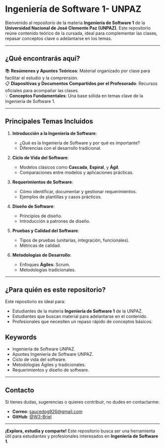 # **Ingeniería de Software 1- UNPAZ**

Bienvenido al repositorio de la materia **Ingeniería de Software 1** de la **Universidad Nacional de José Clemente Paz (UNPAZ)**. Este repositorio reúne contenido teórico de la cursada, ideal para complementar las clases, repasar conceptos clave o adelantarse en los temas.

---

## **¿Qué encontrarás aquí?**

📚 **Resúmenes y Apuntes Teóricos**: Material organizado por clase para facilitar el estudio y la comprensión.  
📋 **Diapositivas y Documentos Compartidos por el Profesorado**: Recursos oficiales para acompañar las clases.  
💡 **Conceptos Fundamentales**: Una base sólida en temas clave de la Ingeniería de Software 1.

---

## **Principales Temas Incluidos**

1. **Introducción a la Ingeniería de Software**:
   - ¿Qué es la Ingeniería de Software y por qué es importante?
   - Diferencias con el desarrollo tradicional.

2. **Ciclo de Vida del Software**:
   - Modelos clásicos como **Cascada**, **Espiral**, y **Ágil**.
   - Comparaciones entre modelos y aplicaciones prácticas.

3. **Requerimientos de Software**:
   - Cómo identificar, documentar y gestionar requerimientos.
   - Ejemplos de plantillas y casos prácticos.

4. **Diseño de Software**:
   - Principios de diseño.
   - Introducción a patrones de diseño.

5. **Pruebas y Calidad del Software**:
   - Tipos de pruebas (unitarias, integración, funcionales).
   - Métricas de calidad.

6. **Metodologías de Desarrollo**:
   - Enfoques **Ágiles**: Scrum.
   - Metodologías tradicionales.

---

## **¿Para quién es este repositorio?**

Este repositorio es ideal para:
- Estudiantes de la materia **Ingeniería de Software 1** de la UNPAZ.
- Estudiantes que buscan material para adelantarse en el contenido.
- Profesionales que necesiten un repaso rápido de conceptos básicos.

## **Keywords**

- Ingeniería de Software UNPAZ.
- Apuntes Ingeniería de Software UNPAZ.
- Ciclo de vida del software.
- Metodologías Ágiles y tradicionales.
- Requerimientos y diseño de software.

---

## **Contacto**

Si tienes dudas, sugerencias o quieres contribuir, no dudes en contactarme:
- **Correo**: saucedog926@gmail.com
- **GitHub**: [@W3-Briel](https://github.com/W3-Briel)

---

**¡Explora, estudia y comparte!** Este repositorio busca ser una herramienta útil para estudiantes y profesionales interesados en **Ingeniería de Software 1**.
